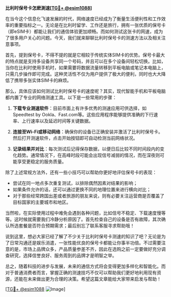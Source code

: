 **比利时保号卡怎麽測速[[TG💪+ @esim1088](https://t.me/s/esim1088)]**

在当今这个信息化飞速发展的时代，网络速度已经成为了衡量生活便利性和工作效率的重要指标之一。无论是在比利时留学、工作还是旅行，拥有一张优质的保号卡（即eSIM卡）都能让我们的通信体验更加顺畅。而如何测试这张卡的网速，成为了很多用户关心的问题。今天，我们就来聊聊比利时保号卡的测速方法以及相关注意事项。

首先，提到保号卡，不得不提的就是它相较于传统实体SIM卡的优势。保号卡最大的特点就是支持多设备共享同一个号码，并且可以在多个设备间轻松切换。比如，当你在比利时使用手机时，如果需要将数据流量转移到平板电脑或笔记本电脑上，只需几步操作即可完成。这种灵活性不仅为用户提供了极大的便利，同时也大大降低了携带多张实体SIM卡的麻烦。

那么，具体应该如何测试比利时保号卡的速度呢？其实，现代智能手机和平板电脑都内置了专业的网络测速工具。以下是一些常用的步骤：

1. **下载专业测速软件**：目前市面上有许多优秀的测速应用可供选择，如Speedtest by Ookla、Fast.com等。这些应用程序能够提供准确的下行速率、上行速率以及延迟时间等关键数据。
   
2. **连接至Wi-Fi或移动网络**：确保你的设备已正确安装并激活了比利时保号卡。然后打开测速软件，点击开始按钮即可自动检测当前网络状况。

3. **记录结果并对比**：每次测试后记得保存数据，以便日后比较不同时间段内的变化趋势。通常情况下，在高峰时段可能会出现信号减弱的情况，而在深夜则可能享受更稳定的服务质量。

除了上述常规方法外，还有一些小技巧可以帮助你更好地评估保号卡的表现：
- 尝试在同一地点多次重复测试，以排除偶然因素对结果的影响；
- 如果条件允许的话，还可以通过更换不同的地理位置来进行横向对比；
- 对于那些经常跨国出差或者旅游的朋友来说，则有必要关注运营商是否覆盖了目标国家的主要城市和地区。

当然啦，在实际使用过程中难免会遇到各种问题，比如信号不稳定、下载速度慢等等。这时候就需要我们冷静分析原因了。首先检查自己的设备是否有故障，其次确认所选套餐是否符合预期需求；最后别忘了联系客服寻求帮助哦！

说到这里，想必大家已经了解了不少关于比利时保号卡测速的知识了吧？无论是为了日常沟通还是娱乐消遣，一张性能优良的保号卡都能让你事半功倍。不过需要注意的是，市场上品牌众多，产品质量参差不齐，因此在选购之前一定要做好充分调查研究，选择信誉良好、服务周到的品牌才是明智之举。

总之，随着科技的进步与发展，未来的通信方式将会变得更加多样化和智能化。而对于普通消费者而言，掌握正确的测速技巧不仅可以帮助我们更好地利用现有资源，还能在未来做出更为合理的决策。希望这篇文章能给大家带来启发与帮助！

[[TG💪+ @esim1088](https://t.me/s/esim1088) ![Image](https://i.postimg.cc/4NQfJmqS/Snipaste-2025-05-13-00-14-12.png)]